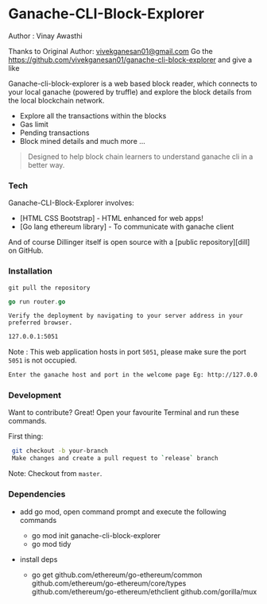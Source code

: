# Ganache-CLI-Block-Explorer
Author : Vinay Awasthi

Thanks to Original Author: vivekganesan01@gmail.com
Go the https://github.com/vivekganesan01/ganache-cli-block-explorer and give a like

Ganache-cli-block-explorer is a web based block reader, which connects to your local ganache (powered by truffle) and explore the block details from the local blockchain network.

  - Explore all the transactions within the blocks
  - Gas limit
  - Pending transactions
  - Block mined details and much more ...


> Designed to help block chain learners to
> understand ganache cli in a better way.


### Tech

Ganache-CLI-Block-Explorer involves:

* [HTML CSS Bootstrap] - HTML enhanced for web apps!
* [Go lang ethereum library] - To communicate with ganache client

And of course Dillinger itself is open source with a [public repository][dill]
 on GitHub.

### Installation

`git pull the repository`

```go
go run router.go
```
`Verify the deployment by navigating to your server address in your preferred browser.`

```sh
127.0.0.1:5051
```
Note : This web application hosts in port `5051`, please make sure the port `5051` is not occupied.

```sh
Enter the ganache host and port in the welcome page Eg: http://127.0.0.1:8545, Good to Go.. Enjoy !
```
### Development

Want to contribute? Great!
Open your favourite Terminal and run these commands.

First thing:
```sh
 git checkout -b your-branch
 Make changes and create a pull request to `release` branch
```
Note: Checkout from `master`.

### Dependencies
- add go mod, open command prompt and execute the following commands
  * go mod init ganache-cli-block-explorer
  * go mod tidy

- install deps
  * go get github.com/ethereum/go-ethereum/common github.com/ethereum/go-ethereum/core/types github.com/ethereum/go-ethereum/ethclient github.com/gorilla/mux
